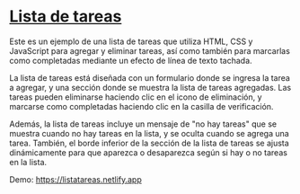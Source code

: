 # [Lista de tareas](https://listatareas.netlify.app)

Este es un ejemplo de una lista de tareas que utiliza HTML, CSS y JavaScript para agregar y eliminar tareas, así como también para marcarlas como completadas mediante un efecto de línea de texto tachada.

La lista de tareas está diseñada con un formulario donde se ingresa la tarea a agregar, y una sección donde se muestra la lista de tareas agregadas. Las tareas pueden eliminarse haciendo clic en el icono de eliminación, y marcarse como completadas haciendo clic en la casilla de verificación.

Además, la lista de tareas incluye un mensaje de "no hay tareas" que se muestra cuando no hay tareas en la lista, y se oculta cuando se agrega una tarea. También, el borde inferior de la sección de la lista de tareas se ajusta dinámicamente para que aparezca o desaparezca según si hay o no tareas en la lista.

Demo: https://listatareas.netlify.app

